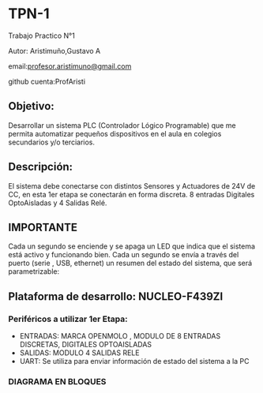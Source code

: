 # TPN-1
Trabajo Practico N°1

Autor: Aristimuño,Gustavo A 

email:profesor.aristimuno@gmail.com

github cuenta:ProfAristi

## Objetivo:
Desarrollar un sistema PLC (Controlador Lógico Programable) que me permita automatizar pequeños dispositivos en el aula en colegios secundarios y/o terciarios.
## Descripción:
El sistema debe conectarse con distintos Sensores y Actuadores de 24V de CC, en esta 1er etapa se conectarán en forma discreta. 8 entradas Digitales OptoAisladas  y 4 Salidas Relé.
## IMPORTANTE
Cada un segundo se enciende y se apaga un LED que indica que el sistema está activo y funcionando bien.
Cada un segundo se envía a través del puerto (serie , USB, ethernet) un resumen del estado del sistema, que será parametrizable:
## Plataforma de desarrollo: NUCLEO-F439ZI
### Periféricos a utilizar 1er Etapa:
-  ENTRADAS: MARCA OPENMOLO , MODULO DE  8 ENTRADAS DISCRETAS, DIGITALES OPTOAISLADAS
-  SALIDAS: MODULO 4 SALIDAS RELE
-  UART: Se utiliza para enviar información de estado del sistema a la PC
### DIAGRAMA EN BLOQUES 
